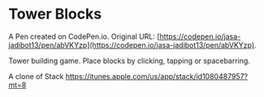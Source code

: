 # Tower Blocks

A Pen created on CodePen.io. Original URL: [https://codepen.io/jasa-jadibot13/pen/abVKYzp](https://codepen.io/jasa-jadibot13/pen/abVKYzp).

Tower building game. Place blocks by clicking, tapping or spacebarring. 

A clone of Stack https://itunes.apple.com/us/app/stack/id1080487957?mt=8
